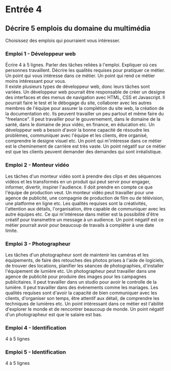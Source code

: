# Entrée 4
## Décrire 5 emplois du domaine du multimédia
Choisissez des emplois qui pourraient vous intéresser. 

### Emploi 1 - Développeur web
Écrire 4 à 5 lignes. Parler des tâches reliées à l'emploi. Expliquer où ces personnes travaillent. Décrire les qualités requises pour pratiquer ce métier. Un point qui vous intéresse dans ce métier. Un point qui rend ce métier moins intéressant pour vous.  
Il existe plusieurs types de développeur web, donc leurs tâches sont variées. Un développeur web pourrait être responsable de créer un designe des interfaces et des menus de navigation avec HTML, CSS et Javascript. Il pourrait faire le test et le débogage du site, collaborer avec les autres membres de l'équipe pour assurer la complétion du site web, la création de la documentation etc. Ils peuvent travailler un peu partout et même faire du "freelance". Il peut travailler pour le gouvernement, dans le domaine de la santé, dans le domaine de jeux vidéo, en finance, en éducation etc. Un développeur web a besoin d'avoir la bonne capacité de résoudre les problèmes, communiquer avec l'équipe et les clients, être organisé, comprendre le designe visuel etc. Un point qui m'intéresse dans ce métier est le cheminement de carrière est très vaste. Un point négatif sur ce métier est que les clients peuvent demander des demandes qui sont irréalistique.

### Emploi 2 - Monteur vidéo
Les tâches d'un monteur vidéo sont à prendre des clips et des séquences vidéos et les transformés en un produit qui peut servir pour engager, informer, divertir, inspirer l'audience. Il doit prendre en compte ce que l'équipe de production veut. Un monteur vidéo peut travailler pour une agence de publicité, une compagnie de production de film ou de télévision, une platforme en ligne etc. Les qualités requises sont la créativités, l'attention aux détails, l'organisation, être capable de communiquer avec les autre équipes etc. Ce qui m'intéresse dans métier est la possibilité d'être créatif pour transmettre un message à un audience. Un point négatif est ce métier pourrait avoir pour beaucoup de travails à compléter à une date limite.

### Emploi 3 - Photographeur
Les tâches d'un photographeur sont de maintenir les caméras et les équipements, de faire des retouches des photos prises à l'aide de logiciels, de trouver des locations, planifier les séances de photographies, d'installer l'équipement de lumière etc. Un photographeur peut travailler dans une agence de publicité pour produire des images pour les campagnes publicitaires. Il peut travailler dans un studio pour avoir le controlle de la lumière. Il peut travailler dans des évènements comme les mariages. Les qualités requises sont d'avoir la capacité de bien communiquer avec les clients, d'organiser son temps, être attentif aux détail, de comprendre les techniques de lumières etc. Un point intéressant dans ce métier est l'abilité d'explorer le monde et de rencontrer beaucoup de monde. Un point négatif d'un photographeur est que le salaire est bas.

### Emploi 4 - Identification
4 à 5 lignes

### Emploi 5 - Identification
4 à 5 lignes


